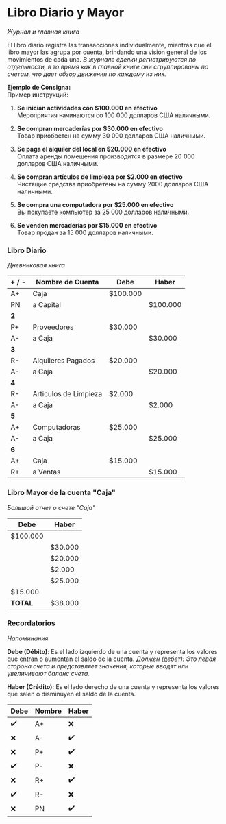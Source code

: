 # Libro Diario y Mayor
*Журнал и главная книга*

El libro diario registra las transacciones individualmente, mientras que el libro mayor las agrupa por cuenta, brindando una visión general de los movimientos de cada una.
*В журнале сделки регистрируются по отдельности, в то время как в главной книге они сгруппированы по счетам, что дает обзор движения по каждому из них.*

**Ejemplo de Consigna:**  
Пример инструкций:

1. **Se inician actividades con $100.000 en efectivo**  
    Мероприятия начинаются со 100 000 долларов США наличными.
    
2. **Se compran mercaderías por $30.000 en efectivo**  
    Товар приобретен на сумму 30 000 долларов США наличными.
    
3. **Se paga el alquiler del local en $20.000 en efectivo**  
    Оплата аренды помещения производится в размере 20 000 долларов США наличными.
    
4. **Se compran artículos de limpieza por $2.000 en efectivo**  
    Чистящие средства приобретены на сумму 2000 долларов США наличными.
    
5. **Se compra una computadora por $25.000 en efectivo**  
    Вы покупаете компьютер за 25 000 долларов наличными.
    
6. **Se venden mercaderías por $15.000 en efectivo**  
    Товар продан за 15 000 долларов наличными.

### Libro Diario
*Дневниковая книга*

| + / - | Nombre de Cuenta      | Debe     | Haber    |
| ----- | --------------------- | -------- | -------- |
| A+    | Caja                  | $100.000 |          |
| PN    | a Capital             |          | $100.000 |
| **2** |                       |          |          |
| P+    | Proveedores           | $30.000  |          |
| A-    | a Caja                |          | $30.000  |
| **3** |                       |          |          |
| R-    | Alquileres Pagados    | $20.000  |          |
| A-    | a Caja                |          | $20.000  |
| **4** |                       |          |          |
| R-    | Articulos de Limpieza | $2.000   |          |
| A-    | a Caja                |          | $2.000   |
| **5** |                       |          |          |
| A+    | Computadoras          | $25.000  |          |
| A-    | a Caja                |          | $25.000  |
| **6** |                       |          |          |
| A+    | Caja                  | $15.000  |          |
| R+    | a Ventas              |          | $15.000  |
### Libro Mayor de la cuenta "Caja"
*Большой отчет о счете "Caja"*

| Debe      | Haber   |
| --------- | ------- |
| $100.000  |         |
|           | $30.000 |
|           | $20.000 |
|           | $2.000  |
|           | $25.000 |
| $15.000   |         |
| **TOTAL** | $38.000 |

### Recordatorios
*Напоминания*

**Debe (Débito)**: Es el lado izquierdo de una cuenta y representa los valores que entran o aumentan el saldo de la cuenta.
*Должен (дебет): Это левая сторона счета и представляет значения, которые вводят или увеличивают баланс счета.*

**Haber (Crédito)**: Es el lado derecho de una cuenta y representa los valores que salen o disminuyen el saldo de la cuenta.

| Debe | Nombre | Haber |
| ---- | ------ | ----- |
| ✔️   | A+     | ❌     |
| ❌    | A-     | ✔️    |
| ❌    | P+     | ✔️    |
| ✔️   | P-     | ❌     |
| ❌    | R+     | ✔️    |
| ✔️   | R-     | ❌     |
| ❌    | PN     | ✔️    |
